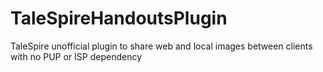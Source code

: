 # TaleSpireHandoutsPlugin
TaleSpire unofficial plugin to share web and local images between clients with no PUP or ISP dependency
